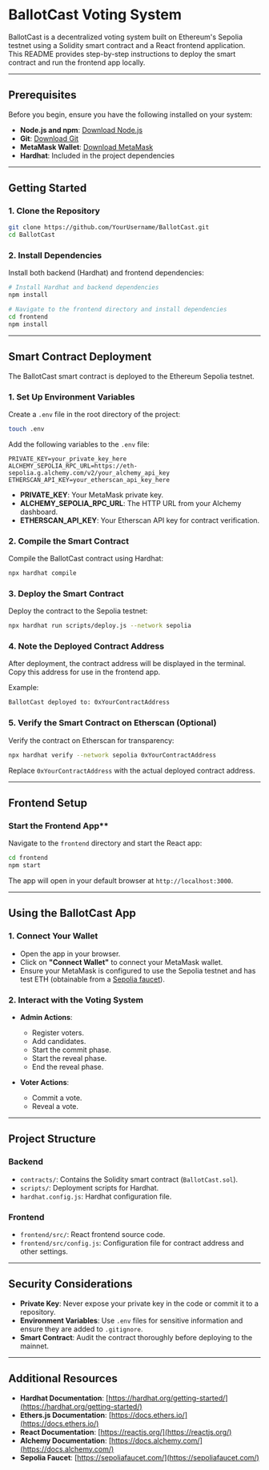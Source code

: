 # BallotCast Voting System

BallotCast is a decentralized voting system built on Ethereum's Sepolia testnet using a Solidity smart contract and a React frontend application. This README provides step-by-step instructions to deploy the smart contract and run the frontend app locally.

---

## **Prerequisites**

Before you begin, ensure you have the following installed on your system:

- **Node.js and npm**: [Download Node.js](https://nodejs.org/)
- **Git**: [Download Git](https://git-scm.com/)
- **MetaMask Wallet**: [Download MetaMask](https://metamask.io/)
- **Hardhat**: Included in the project dependencies

---

## **Getting Started**

### **1. Clone the Repository**

```bash
git clone https://github.com/YourUsername/BallotCast.git
cd BallotCast
```

### **2. Install Dependencies**

Install both backend (Hardhat) and frontend dependencies:

```bash
# Install Hardhat and backend dependencies
npm install

# Navigate to the frontend directory and install dependencies
cd frontend
npm install
```

---

## **Smart Contract Deployment**

The BallotCast smart contract is deployed to the Ethereum Sepolia testnet.

### **1. Set Up Environment Variables**

Create a `.env` file in the root directory of the project:

```bash
touch .env
```

Add the following variables to the `.env` file:

```env
PRIVATE_KEY=your_private_key_here
ALCHEMY_SEPOLIA_RPC_URL=https://eth-sepolia.g.alchemy.com/v2/your_alchemy_api_key
ETHERSCAN_API_KEY=your_etherscan_api_key_here
```

- **PRIVATE_KEY**: Your MetaMask private key.
- **ALCHEMY_SEPOLIA_RPC_URL**: The HTTP URL from your Alchemy dashboard.
- **ETHERSCAN_API_KEY**: Your Etherscan API key for contract verification.

### **2. Compile the Smart Contract**

Compile the BallotCast contract using Hardhat:

```bash
npx hardhat compile
```

### **3. Deploy the Smart Contract**

Deploy the contract to the Sepolia testnet:

```bash
npx hardhat run scripts/deploy.js --network sepolia
```

### **4. Note the Deployed Contract Address**

After deployment, the contract address will be displayed in the terminal. Copy this address for use in the frontend app.

Example:

```bash
BallotCast deployed to: 0xYourContractAddress
```

### **5. Verify the Smart Contract on Etherscan** (Optional)

Verify the contract on Etherscan for transparency:

```bash
npx hardhat verify --network sepolia 0xYourContractAddress
```

Replace `0xYourContractAddress` with the actual deployed contract address.

---

## **Frontend Setup**

### Start the Frontend App**

Navigate to the `frontend` directory and start the React app:

```bash
cd frontend
npm start
```

The app will open in your default browser at `http://localhost:3000`.

---

## **Using the BallotCast App**

### **1. Connect Your Wallet**

- Open the app in your browser.
- Click on **"Connect Wallet"** to connect your MetaMask wallet.
- Ensure your MetaMask is configured to use the Sepolia testnet and has test ETH (obtainable from a [Sepolia faucet](https://sepoliafaucet.com/)).

### **2. Interact with the Voting System**

- **Admin Actions**:
  - Register voters.
  - Add candidates.
  - Start the commit phase.
  - Start the reveal phase.
  - End the reveal phase.

- **Voter Actions**:
  - Commit a vote.
  - Reveal a vote.

---

## **Project Structure**

### **Backend**

- `contracts/`: Contains the Solidity smart contract (`BallotCast.sol`).
- `scripts/`: Deployment scripts for Hardhat.
- `hardhat.config.js`: Hardhat configuration file.

### **Frontend**

- `frontend/src/`: React frontend source code.
- `frontend/src/config.js`: Configuration file for contract address and other settings.

---

## **Security Considerations**

- **Private Key**: Never expose your private key in the code or commit it to a repository.
- **Environment Variables**: Use `.env` files for sensitive information and ensure they are added to `.gitignore`.
- **Smart Contract**: Audit the contract thoroughly before deploying to the mainnet.

---

## **Additional Resources**

- **Hardhat Documentation**: [https://hardhat.org/getting-started/](https://hardhat.org/getting-started/)
- **Ethers.js Documentation**: [https://docs.ethers.io/](https://docs.ethers.io/)
- **React Documentation**: [https://reactjs.org/](https://reactjs.org/)
- **Alchemy Documentation**: [https://docs.alchemy.com/](https://docs.alchemy.com/)
- **Sepolia Faucet**: [https://sepoliafaucet.com/](https://sepoliafaucet.com/)



